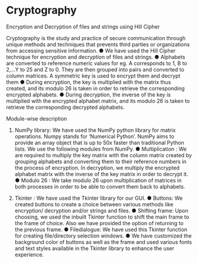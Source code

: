 # Cryptography
Encryption and Decryption of files and strings using Hill Cipher

Cryptography is the study and practice of secure communication through
unique methods and techniques that prevents third parties or organizations
from accessing sensitive information.
● We have used the Hill Cipher technique for encryption and decryption of
files and strings.
● Alphabets are converted to reference numeric values for eg. A
corresponds to 1, B to 2,...Y to 25 and Z to 0. They are then grouped into
pairs and converted to column matrices. A symmetric key is used to
encrypt them and decrypt them
● During encryption, the key is multiplied with the matrix thus created, and its
modulo 26 is taken in order to retrieve the corresponding encrypted
alphabets.
● During decryption, the inverse of the key is multiplied with the encrypted
alphabet matrix, and its modulo 26 is taken to retrieve the corresponding
decrypted alphabets.

Module-wise description

1. NumPy library: We have used the NumPy python library for matrix
operations. Numpy stands for ‘Numerical Python’. NumPy aims to provide
an array object that is up to 50x faster than traditional Python lists.
We use the following modules from NumPy.
● Multiplication : We are required to multiply the key matrix with the
column matrix created by grouping alphabets and converting them to
their reference numbers in the process of encryption. In decryption,
we multiply the encrypted alphabet matrix with the inverse of the key
matrix in order to decrypt it.
● Modulo 26 : We take modulo 26 upon multiplication of matrices in
both processes in order to be able to convert them back to
alphabets.

2. Tkinter : We have used the Tkinter library for our GUI.
● Buttons: We created buttons to create a choice between various
methods like encryption/ decryption and/or strings and files.
● Shifting frame: Upon choosing, we used the inbuilt Tkinter function to
shift the main frame to the frame of choice. Also we have provided
the option of returning to the previous frame.
● Filedialogue: We have used this Tkinter function for creating
file/directory selection windows.
● We have customized the background color of buttons as well as the
frame and used various fonts and text styles available in the Tkinter
library to enhance the user experience.
